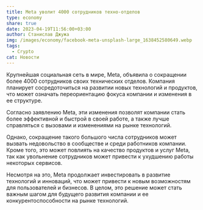 ```yaml
---
title: Meta уволит 4000 сотрудников техно-отделов
type: economy
share: true
date: 2023-04-19T11:56:00+03:00
author: Станислав Джужа
img: /images/economy/facebook-meta-unsplash-large_1638452580649.webp
tags:
  - Crypto
cat: Новости
---
```

Крупнейшая социальная сеть в мире, Meta, объявила о сокращении более 4000 сотрудников своих технических отделов. Компания планирует сосредоточиться на развитии новых технологий и продуктов, что может означать переориентацию фокуса компании и изменения в ее структуре.

Согласно заявлению Meta, эти изменения позволят компании стать более эффективной и быстрой в своей работе, а также лучше справляться с вызовами и изменениями на рынке технологий.

Однако, сокращение такого большого числа сотрудников может вызвать недовольство в сообществе и среди работников компании. Кроме того, это может повлиять на качество продуктов и услуг Meta, так как увольнение сотрудников может привести к ухудшению работы некоторых сервисов.

Несмотря на это, Meta продолжает инвестировать в развитие технологий и инноваций, что может привести к новым возможностям для пользователей и бизнесов. В целом, это решение может стать важным шагом для будущего развития компании и ее конкурентоспособности на рынке технологий.